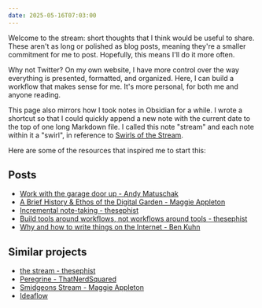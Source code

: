 ```yaml
---
date: 2025-05-16T07:03:00
---
```

Welcome to the stream: short thoughts that I think would be useful to share.
These aren't as long or polished as blog posts, meaning they're a smaller
commitment for me to post. Hopefully, this means I'll do it more often.

Why not Twitter? On my own website, I have more control over the way everything
is presented, formatted, and organized. Here, I can build a workflow that makes
sense for me. It's more personal, for both me and anyone reading.

This page also mirrors how I took notes in Obsidian for a while. I wrote a
shortcut so that I could quickly append a new note with the current date to the
top of one long Markdown file. I called this note "stream" and each note within
it a "swirl", in reference to [Swirls of the
Stream](https://youtu.be/gjWRmoFIjjw).

Here are some of the resources that inspired me to start this:

## Posts

- [Work with the garage door up - Andy Matuschak](https://notes.andymatuschak.org/Work_with_the_garage_door_up)
- [A Brief History & Ethos of the Digital Garden - Maggie Appleton](https://maggieappleton.com/garden-history)
- [Incremental note-taking - thesephist](https://thesephist.com/posts/inc/)
- [Build tools around workflows, not workflows around tools - thesephist](https//thesephist.com/posts/tools/)
- [Why and how to write things on the Internet - Ben Kuhn](https://www.benkuhn.net/writing/)

## Similar projects

- [the stream - thesephist](https://stream.thesephist.com/)
- [Peregrine - ThatNerdSquared](https://github.com/ThatNerdSquared/peregrine)
- [Smidgeons Stream - Maggie Appleton](https://maggieappleton.com/smidgeons)
- [Ideaflow](https://ideaflow.app/)
